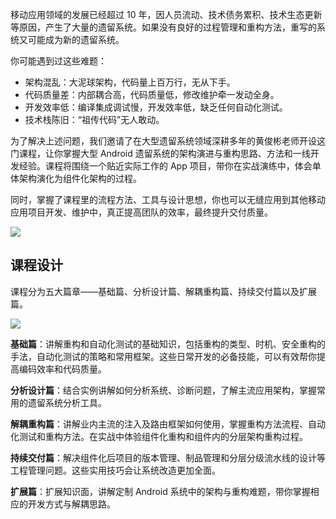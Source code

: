 移动应用领域的发展已经超过 10 年，因人员流动、技术债务累积、技术生态更新等原因，产生了大量的遗留系统。如果没有良好的过程管理和重构方法，重写的系统又可能成为新的遗留系统。

你可能遇到过这些难题：

- 架构混乱：大泥球架构，代码量上百万行，无从下手。
- 代码质量差：内部耦合高，代码质量低，修改维护牵一发动全身。
- 开发效率低：编译集成调试慢，开发效率低，缺乏任何自动化测试。
- 技术栈陈旧：“祖传代码”无人敢动。

为了解决上述问题，我们邀请了在大型遗留系统领域深耕多年的黄俊彬老师开设这门课程，让你掌握大型 Android 遗留系统的架构演进与重构思路、方法和一线开发经验。课程将围绕一个贴近实际工作的 App 项目，带你在实战演练中，体会单体架构演化为组件化架构的过程。

同时，掌握了课程里的流程方法、工具与设计思想，你也可以无缝应用到其他移动应用项目开发、维护中，真正提高团队的效率，最终提升交付质量。

![](https://static001.geekbang.org/resource/image/e0/b2/e0b3c76ecb50224fbc5e1316306f0fb2.jpg)

## 课程设计

课程分为五大篇章——基础篇、分析设计篇、解耦重构篇、持续交付篇以及扩展篇。

![](https://static001.geekbang.org/resource/image/b4/bf/b475054a1yybcb5be43ee5c760df58bf.jpg)

**基础篇**：讲解重构和自动化测试的基础知识，包括重构的类型、时机、安全重构的手法，自动化测试的策略和常用框架。这些日常开发的必备技能，可以有效帮你提高编码效率和代码质量。

**分析设计篇**：结合实例讲解如何分析系统、诊断问题，了解主流应用架构，掌握常用的遗留系统分析工具。

**解耦重构篇**：讲解业内主流的注入及路由框架如何使用，掌握重构方法流程、自动化测试和重构方法。在实战中体验组件化重构和组件内的分层架构重构过程。

**持续交付篇**：解决组件化后项目的版本管理、制品管理和分层分级流水线的设计等工程管理问题。这些实用技巧会让系统改造更加全面。

**扩展篇**：扩展知识面，讲解定制 Android 系统中的架构与重构难题，带你掌握相应的开发方式与解耦思路。
